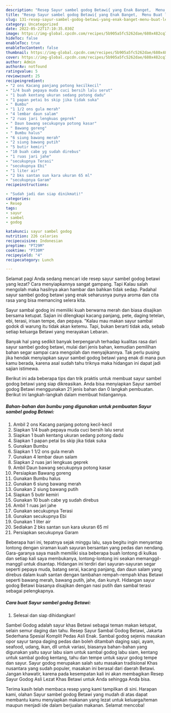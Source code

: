 ```yaml
---
description: "Resep Sayur sambel godog Betawi{ yang Enak Banget,  Menu Buat lebaran"
title: "Resep Sayur sambel godog Betawi{ yang Enak Banget,  Menu Buat lebaran"
slug: 131-resep-sayur-sambel-godog-betawi-yang-enak-banget-menu-buat-lebaran
category: Uncategorized
date: 2022-05-22T17:10:35.030Z
image: https://img-global.cpcdn.com/recipes/5b905a5fc5262dae/680x482cq70/sayur-sambel-godog-betawi-foto-resep-utama.jpg
hideToc: false
enableToc: true
enableTocContent: false
thumbnail: https://img-global.cpcdn.com/recipes/5b905a5fc5262dae/680x482cq70/sayur-sambel-godog-betawi-foto-resep-utama.jpg
cover: https://img-global.cpcdn.com/recipes/5b905a5fc5262dae/680x482cq70/sayur-sambel-godog-betawi-foto-resep-utama.jpg
author: Admin
authorAv: notfound
ratingvalue: 5
reviewcount: 25
recipeingredient:
- "2 ons Kacang panjang potong kecilkecil"
- "1/4 buah pepaya muda cuci bersih lalu serut"
- "1 buah kentang ukuran sedang potong dadu"
- "1 papan petai bs skip jika tidak suka"
- " Bumbu"
- "1 1/2 ons gula merah"
- "4 lembar daun salam"
- "2 ruas jari lengkuas geprek"
- " Daun bawang secukupnya potong kasar"
- " Bawang goreng"
- " Bumbu halus"
- "6 siung bawang merah"
- "2 siung bawang putih"
- "5 butir kemiri"
- "10 buah cabe yg sudah direbus"
- "1 ruas jari jahe"
- "secukupnya Terasi"
- "secukupnya Ebi"
- "1 liter air"
- "2 bks santan sun kara ukuran 65 ml"
- "secukupnya Garam"
recipeinstructions:

- "Sudah jadi dan siap dinikmati!"
categories:
- Resep
tags:
- sayur
- sambel
- godog

katakunci: sayur sambel godog 
nutrition: 226 calories
recipecuisine: Indonesian
preptime: "PT29M"
cooktime: "PT30M"
recipeyield: "4"
recipecategory: Lunch

---
```



Selamat pagi Anda sedang mencari ide resep sayur sambel godog betawi yang lezat? Cara menyiapkannya sangat gampang. Tapi Kalau salah mengolah maka hasilnya akan hambar dan bahkan tidak sedap. Padahal sayur sambel godog betawi yang enak seharusnya punya aroma dan cita rasa yang bisa memancing selera kita.


Sayur sambal godog ini memiliki kuah berwarna merah dan biasa disajikan bersama ketupat. Sajian ini dilengkapi kacang panjang, pete, daging tetelan, ebi, terasi, irisan tempe, dan pepaya. &#34;Kalau mau makan sayur sambal godok di warung itu tidak akan ketemu. Tapi, bukan berarti tidak ada, sebab setiap keluarga Betawi yang merayakan Lebaran.

Banyak hal yang sedikit banyak berpengaruh terhadap kualitas rasa dari sayur sambel godog betawi, mulai dari jenis bahan, kemudian pemilihan bahan segar sampai cara mengolah dan menyajikannya. Tak perlu pusing jika hendak menyiapkan sayur sambel godog betawi yang enak di mana pun kamu berada, karena asal sudah tahu triknya maka hidangan ini dapat jadi sajian istimewa.


Berikut ini ada beberapa tips dan trik praktis untuk membuat sayur sambel godog betawi yang siap dikreasikan. Anda bisa menyiapkan Sayur sambel godog Betawi menggunakan 21 jenis bahan dan 0 langkah pembuatan. Berikut ini langkah-langkah dalam membuat hidangannya.

<!--inarticleads1-->

##### Bahan-bahan dan bumbu yang digunakan untuk pembuatan Sayur sambel godog Betawi:

1. Ambil 2 ons Kacang panjang potong kecil-kecil
1. Siapkan 1/4 buah pepaya muda cuci bersih lalu serut
1. Siapkan 1 buah kentang ukuran sedang potong dadu
1. Siapkan 1 papan petai bs skip jika tidak suka
1. Gunakan  Bumbu
1. Siapkan 1 1/2 ons gula merah
1. Gunakan 4 lembar daun salam
1. Siapkan 2 ruas jari lengkuas geprek
1. Ambil  Daun bawang secukupnya potong kasar
1. Persiapkan  Bawang goreng
1. Gunakan  Bumbu halus
1. Gunakan 6 siung bawang merah
1. Gunakan 2 siung bawang putih
1. Siapkan 5 butir kemiri
1. Gunakan 10 buah cabe yg sudah direbus
1. Ambil 1 ruas jari jahe
1. Gunakan secukupnya Terasi
1. Gunakan secukupnya Ebi
1. Gunakan 1 liter air
1. Sediakan 2 bks santan sun kara ukuran 65 ml
1. Persiapkan secukupnya Garam


Beberapa hari ini, tepatnya sejak minggu lalu, saya begitu ingin menyantap lontong dengan siraman kuah sayuran bersantan yang pedas dan nendang. Gara-garanya saya masih memiliki sisa beberapa buah lontong di kulkas dan setiap kali saya membukanya, lontong-lontong ini seakan memanggil-manggil untuk disantap. Hidangan ini terdiri dari sayuran-sayuran segar seperti pepaya muda, batang serai, kacang panjang, dan daun salam yang direbus dalam kuah santan dengan tambahan rempah-rempah khas Betawi seperti bawang merah, bawang putih, jahe, dan kunyit. Hidangan sayur godog Betawi biasanya disajikan dengan nasi putih dan sambal terasi sebagai pelengkapnya. 

<!--inarticleads2-->

##### Cara buat Sayur sambel godog Betawi:


1. Selesai dan siap dihidangkan!

Sambel Godog adalah sayur khas Betawi sebagai teman makan ketupat, selain semur daging dan tahu. Resep Sayur Sambal Godog Betawi, Jakarta Sederhana Spesial Komplit Pedas Asli Enak. Sambal godog sejenis masakan opor sayur tanpa daging pedas dan boleh ditambah daging sapi, ayam, seafood, udang, ikan, dll untuk variasi, biasanya bahan-bahan yang digunakan yaitu sayur labu siam untuk sambal godog labu siam, kentang untuk sambal godog kentang, tahu dan tempe untuk sayur godog tempe dan sayur. Sayur godog merupakan salah satu masakan tradisional Khas nusantara yang sudah populer, masakan ini berasal dari daerah Betawi. Jangan khawatir, karena pada kesempatan kali ini akan membagikan Resep Sayur Godog Asli Lezat Khas Betawi untuk Anda sehingga Anda bisa. 

Terima kasih telah membaca resep yang kami tampilkan di sini. Harapan kami, olahan Sayur sambel godog Betawi yang mudah di atas dapat membantu kamu menyiapkan makanan yang lezat untuk keluarga/teman maupun menjadi ide dalam berjualan makanan. Selamat mencoba!
